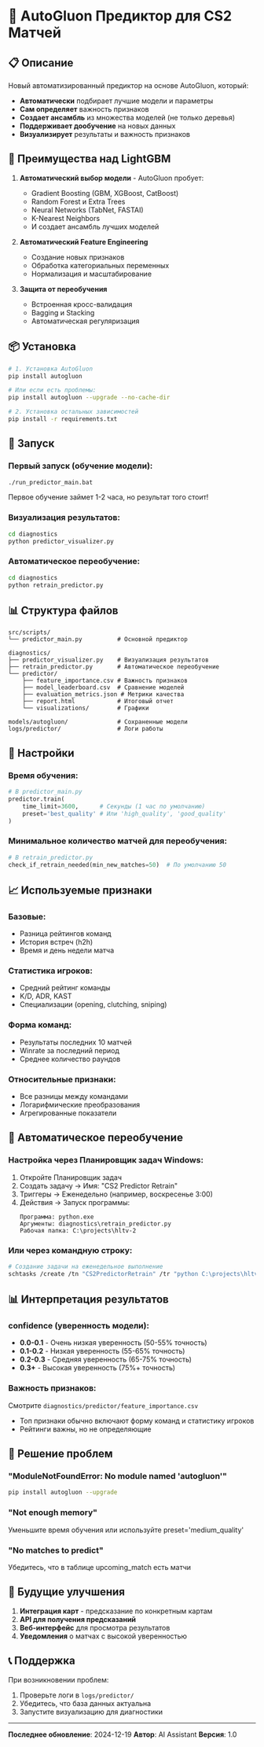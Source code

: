 # 🚀 AutoGluon Предиктор для CS2 Матчей

## 📋 Описание

Новый автоматизированный предиктор на основе AutoGluon, который:

- **Автоматически** подбирает лучшие модели и параметры
- **Сам определяет** важность признаков
- **Создает ансамбль** из множества моделей (не только деревья)
- **Поддерживает дообучение** на новых данных
- **Визуализирует** результаты и важность признаков

## 🎯 Преимущества над LightGBM

1. **Автоматический выбор модели** - AutoGluon пробует:

   - Gradient Boosting (GBM, XGBoost, CatBoost)
   - Random Forest и Extra Trees
   - Neural Networks (TabNet, FASTAI)
   - K-Nearest Neighbors
   - И создает ансамбль лучших моделей

2. **Автоматический Feature Engineering**

   - Создание новых признаков
   - Обработка категориальных переменных
   - Нормализация и масштабирование

3. **Защита от переобучения**
   - Встроенная кросс-валидация
   - Bagging и Stacking
   - Автоматическая регуляризация

## 📦 Установка

```bash
# 1. Установка AutoGluon
pip install autogluon

# Или если есть проблемы:
pip install autogluon --upgrade --no-cache-dir

# 2. Установка остальных зависимостей
pip install -r requirements.txt
```

## 🚀 Запуск

### Первый запуск (обучение модели):

```bash
./run_predictor_main.bat
```

Первое обучение займет 1-2 часа, но результат того стоит!

### Визуализация результатов:

```bash
cd diagnostics
python predictor_visualizer.py
```

### Автоматическое переобучение:

```bash
cd diagnostics
python retrain_predictor.py
```

## 📊 Структура файлов

```
src/scripts/
└── predictor_main.py          # Основной предиктор

diagnostics/
├── predictor_visualizer.py    # Визуализация результатов
├── retrain_predictor.py       # Автоматическое переобучение
└── predictor/
    ├── feature_importance.csv # Важность признаков
    ├── model_leaderboard.csv  # Сравнение моделей
    ├── evaluation_metrics.json # Метрики качества
    ├── report.html            # Итоговый отчет
    └── visualizations/        # Графики

models/autogluon/              # Сохраненные модели
logs/predictor/                # Логи работы
```

## 🔧 Настройки

### Время обучения:

```python
# В predictor_main.py
predictor.train(
    time_limit=3600,      # Секунды (1 час по умолчанию)
    preset='best_quality' # Или 'high_quality', 'good_quality'
)
```

### Минимальное количество матчей для переобучения:

```python
# В retrain_predictor.py
check_if_retrain_needed(min_new_matches=50)  # По умолчанию 50
```

## 📈 Используемые признаки

### Базовые:

- Разница рейтингов команд
- История встреч (h2h)
- Время и день недели матча

### Статистика игроков:

- Средний рейтинг команды
- K/D, ADR, KAST
- Специализации (opening, clutching, sniping)

### Форма команд:

- Результаты последних 10 матчей
- Winrate за последний период
- Среднее количество раундов

### Относительные признаки:

- Все разницы между командами
- Логарифмические преобразования
- Агрегированные показатели

## 🎯 Автоматическое переобучение

### Настройка через Планировщик задач Windows:

1. Откройте Планировщик задач
2. Создать задачу → Имя: "CS2 Predictor Retrain"
3. Триггеры → Еженедельно (например, воскресенье 3:00)
4. Действия → Запуск программы:
   ```
   Программа: python.exe
   Аргументы: diagnostics\retrain_predictor.py
   Рабочая папка: C:\projects\hltv-2
   ```

### Или через командную строку:

```bash
# Создание задачи на еженедельное выполнение
schtasks /create /tn "CS2PredictorRetrain" /tr "python C:\projects\hltv-2\diagnostics\retrain_predictor.py" /sc weekly /d SUN /st 03:00
```

## 📊 Интерпретация результатов

### confidence (уверенность модели):

- **0.0-0.1** - Очень низкая уверенность (50-55% точность)
- **0.1-0.2** - Низкая уверенность (55-65% точность)
- **0.2-0.3** - Средняя уверенность (65-75% точность)
- **0.3+** - Высокая уверенность (75%+ точность)

### Важность признаков:

Смотрите `diagnostics/predictor/feature_importance.csv`

- Топ признаки обычно включают форму команд и статистику игроков
- Рейтинги важны, но не определяющие

## 🐛 Решение проблем

### "ModuleNotFoundError: No module named 'autogluon'"

```bash
pip install autogluon --upgrade
```

### "Not enough memory"

Уменьшите время обучения или используйте preset='medium_quality'

### "No matches to predict"

Убедитесь, что в таблице upcoming_match есть матчи

## 🔮 Будущие улучшения

1. **Интеграция карт** - предсказание по конкретным картам
2. **API для получения предсказаний**
3. **Веб-интерфейс** для просмотра результатов
4. **Уведомления** о матчах с высокой уверенностью

## 📞 Поддержка

При возникновении проблем:

1. Проверьте логи в `logs/predictor/`
2. Убедитесь, что база данных актуальна
3. Запустите визуализацию для диагностики

---

**Последнее обновление**: 2024-12-19
**Автор**: AI Assistant
**Версия**: 1.0
